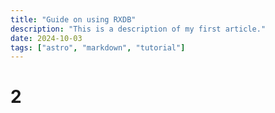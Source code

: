 ```yaml
---
title: "Guide on using RXDB"
description: "This is a description of my first article."
date: 2024-10-03
tags: ["astro", "markdown", "tutorial"]
---
```


# 2
